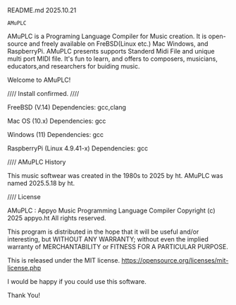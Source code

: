 
 README.md 2025.10.21

    AMuPLC 

 AMuPLC is a Programing Language Compiler for Music creation. 
 It is open-source and freely available on FreBSD(Linux etc.)
 Mac Windows, and RaspberryPi.
 AMuPLC presents supports Standerd Midi File and unique multi port MIDI file.
 It's fun to learn, and offers to composers, musicians,
 educators,and researchers for buiding music.

 Welcome to AMuPLC!


 //// Install confirmed. ////

 FreeBSD (V.14)
 Dependencies: gcc,clang 

 Mac OS (10.x)
 Dependencies: gcc
 
 Windows (11)
 Dependencies: gcc

 RaspberryPi (Linux 4.9.41-x)
 Dependencies: gcc


 //// AMuPLC History

 This music softwear was created in the 1980s to 2025 by ht.
 AMuPLC was named 2025.5.18 by ht.


 //// License

 AMuPLC : Appyo Music Programming Language Compiler
 Copyright (c) 2025 appyo.ht All rights reserved.

 This program is distributed in the hope that it will be useful and/or
 interesting, but WITHOUT ANY WARRANTY; without even the implied warranty
 of MERCHANTABILITY or FITNESS FOR A PARTICULAR PURPOSE.

 This is released under the MIT license.
 https://opensource.org/licenses/mit-license.php


 I would be happy if you could use this software.

 Thank You!

